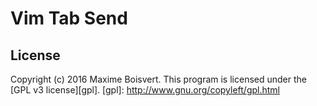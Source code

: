 # Vim Tab Send

## License

Copyright (c) 2016 Maxime Boisvert.
This program is licensed under the [GPL v3 license][gpl].
[gpl]: http://www.gnu.org/copyleft/gpl.html
